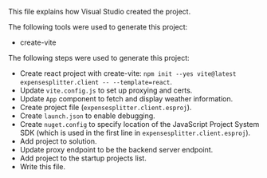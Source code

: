 This file explains how Visual Studio created the project.

The following tools were used to generate this project:
- create-vite

The following steps were used to generate this project:
- Create react project with create-vite: `npm init --yes vite@latest expensesplitter.client -- --template=react`.
- Update `vite.config.js` to set up proxying and certs.
- Update `App` component to fetch and display weather information.
- Create project file (`expensesplitter.client.esproj`).
- Create `launch.json` to enable debugging.
- Create `nuget.config` to specify location of the JavaScript Project System SDK (which is used in the first line in `expensesplitter.client.esproj`).
- Add project to solution.
- Update proxy endpoint to be the backend server endpoint.
- Add project to the startup projects list.
- Write this file.
